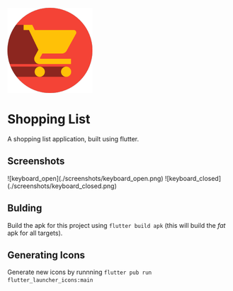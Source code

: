 ![ic_launcher](./android/app/src/main/res/mipmap-xxxhdpi/ic_launcher.png)

# Shopping List

A shopping list application, built using flutter.

## Screenshots
<p float="left">
![keyboard_open](./screenshots/keyboard_open.png)
![keyboard_closed](./screenshots/keyboard_closed.png)
</p>

## Bulding
Build the apk for this project using `flutter build apk` (this will build the *fat* apk for all targets).

## Generating Icons
Generate new icons by runnning `flutter pub run flutter_launcher_icons:main`
